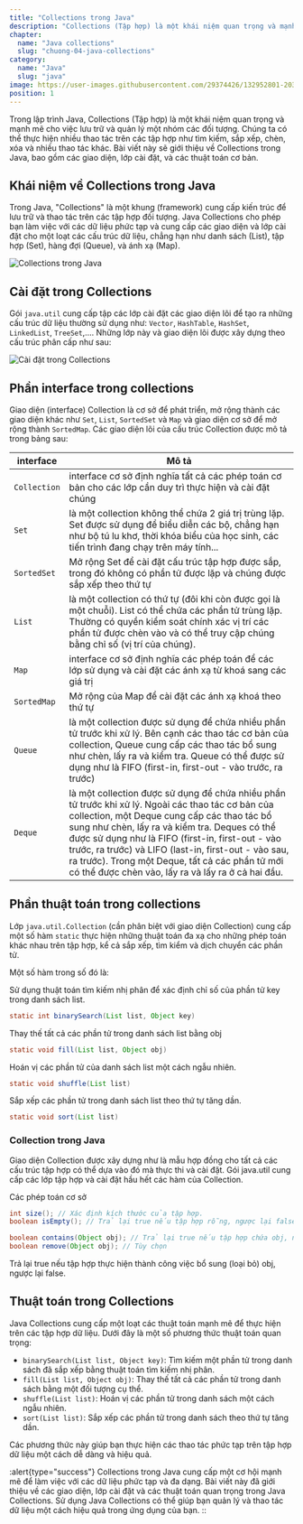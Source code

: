```yaml
---
title: "Collections trong Java"
description: "Collections (Tập hợp) là một khái niệm quan trọng và mạnh mẽ cho việc lưu trữ và quản lý một nhóm các đối tượng. Chúng ta có thể thực hiện nhiều thao tác trên các tập hợp như tìm kiếm, sắp xếp, chèn, xóa và nhiều thao tác khác. Bài viết này sẽ giới thiệu về Collections trong Java, bao gồm các giao diện, lớp cài đặt, và các thuật toán cơ bản"
chapter:
  name: "Java collections"
  slug: "chuong-04-java-collections"
category:
  name: "Java"
  slug: "java"
image: https://user-images.githubusercontent.com/29374426/132952801-20345632-c056-4c52-9603-9970fa3988b5.png
position: 1
---
```


Trong lập trình Java, Collections (Tập hợp) là một khái niệm quan trọng và mạnh mẽ cho việc lưu trữ và quản lý một nhóm các đối tượng. Chúng ta có thể thực hiện nhiều thao tác trên các tập hợp như tìm kiếm, sắp xếp, chèn, xóa và nhiều thao tác khác. Bài viết này sẽ giới thiệu về Collections trong Java, bao gồm các giao diện, lớp cài đặt, và các thuật toán cơ bản.

## Khái niệm về Collections trong Java

Trong Java, "Collections" là một khung (framework) cung cấp kiến trúc để lưu trữ và thao tác trên các tập hợp đối tượng. Java Collections cho phép bạn làm việc với các dữ liệu phức tạp và cung cấp các giao diện và lớp cài đặt cho một loạt các cấu trúc dữ liệu, chẳng hạn như danh sách (List), tập hợp (Set), hàng đợi (Queue), và ánh xạ (Map).

![Collections trong Java](https://user-images.githubusercontent.com/29374426/132952801-20345632-c056-4c52-9603-9970fa3988b5.png)

## Cài đặt trong Collections

Gói `java.util` cung cấp tập các lớp cài đặt các giao diện lõi để tạo ra những cấu trúc dữ liệu thường sử dụng như: `Vector`, `HashTable`, `HashSet`, `LinkedList`, `TreeSet`,.... Những lớp này và giao diện lõi được xây dựng theo cấu trúc phân cấp như sau:

![Cài đặt trong Collections](https://user-images.githubusercontent.com/29374426/132952809-7b363990-dfe2-42aa-800b-456035b1fd26.png)

## Phần interface trong collections

Giao diện (interface) Collection là cơ sở để phát triển, mở rộng thành các giao diện khác như `Set`, `List`, `SortedSet` và `Map` và giao diện cơ sở để mở rộng thành `SortedMap`. Các giao diện lõi của cấu trúc Collection được mô tả trong bảng sau:

| interface    | Mô tả                                                                                                                                                                                                                                                                                                                                                                                                                   |
| ------------ | ----------------------------------------------------------------------------------------------------------------------------------------------------------------------------------------------------------------------------------------------------------------------------------------------------------------------------------------------------------------------------------------------------------------------- |
| `Collection` | interface cơ sở định nghĩa tất cả các phép toán cơ bản cho các lớp cần duy trì thực hiện và cài đặt chúng                                                                                                                                                                                                                                                                                                               |
| `Set`        | là một collection không thể chứa 2 giá trị trùng lặp. Set được sử dụng để biểu diễn các bộ, chẳng hạn như bộ tú lu khơ, thời khóa biểu của học sinh, các tiến trình đang chạy trên máy tính...                                                                                                                                                                                                                          |
| `SortedSet`  | Mở rộng Set để cài đặt cấu trúc tập hợp được sắp, trong đó không có phần tử được lặp và chúng được sắp xếp theo thứ tự                                                                                                                                                                                                                                                                                                  |
| `List`       | là một collection có thứ tự (đôi khi còn được gọi là một chuỗi). List có thể chứa các phần tử trùng lặp. Thường có quyền kiểm soát chính xác vị trí các phần tử được chèn vào và có thể truy cập chúng bằng chỉ số (vị trí của chúng).                                                                                                                                                                                  |
| `Map`        | interface cơ sở định nghĩa các phép toán để các lớp sử dụng và cài đặt các ánh xạ từ khoá sang các giá trị                                                                                                                                                                                                                                                                                                              |
| `SortedMap`  | Mở rộng của Map để cài đặt các ánh xạ khoá theo thứ tự                                                                                                                                                                                                                                                                                                                                                                  |
| `Queue`      | là một collection được sử dụng để chứa nhiều phần tử trước khi xử lý. Bên cạnh các thao tác cơ bản của collection, Queue cung cấp các thao tác bổ sung như chèn, lấy ra và kiểm tra. Queue có thể được sử dụng như là FIFO (first-in, first-out - vào trước, ra trước)                                                                                                                                                  |
| `Deque`      | là một collection được sử dụng để chứa nhiều phần tử trước khi xử lý. Ngoài các thao tác cơ bản của collection, một Deque cung cấp các thao tác bổ sung như chèn, lấy ra và kiểm tra. Deques có thể được sử dụng như là FIFO (first-in, first-out - vào trước, ra trước) và LIFO (last-in, first-out - vào sau, ra trước). Trong một Deque, tất cả các phần tử mới có thể được chèn vào, lấy ra và lấy ra ở cả hai đầu. |

## Phần thuật toán trong collections

Lớp `java.util.Collection` (cần phân biệt với giao diện Collection) cung cấp một số hàm `static` thực hiện những thuật toán đa xạ cho những phép toán khác nhau trên tập hợp, kể cả sắp xếp, tìm kiểm và dịch chuyển các phần tử.

Một số hàm trong số đó là:

Sử dụng thuật toán tìm kiếm nhị phân để xác định chỉ số của phần tử key trong danh sách list.

```java
static int binarySearch(List list, Object key)
```

Thay thế tất cả các phần tử trong danh sách list bằng obj

```java
static void fill(List list, Object obj)
```

Hoán vị các phần tử của danh sách list một cách ngẫu nhiên.

```java
static void shuffle(List list)
```

Sắp xếp các phần tử trong danh sách list theo thứ tự tăng dần.

```java
static void sort(List list)
```

### Collection trong Java

Giao diện Collection được xây dựng như là mẫu hợp đồng cho tất cả các cấu trúc tập hợp có thể dựa vào đó mà thực thi và cài đặt. Gói java.util cung cấp các lớp tập hợp và cài đặt hầu hết các hàm của Collection.

Các phép toán cơ sở

```java
int size(); // Xác định kích thước của tập hợp.
boolean isEmpty(); // Trả lại true nếu tập hợp rỗng, ngược lại false.

boolean contains(Object obj); // Trả lại true nếu tập hợp chứa obj, ngược lại false. boolean add(Object obj);	// Tùy chọn
boolean remove(Object obj); // Tùy chọn
```

Trả lại true nếu tập hợp thực hiện thành công việc bổ sung (loại bỏ) obj, ngược lại false.

## Thuật toán trong Collections

Java Collections cung cấp một loạt các thuật toán mạnh mẽ để thực hiện trên các tập hợp dữ liệu. Dưới đây là một số phương thức thuật toán quan trọng:

- `binarySearch(List list, Object key)`: Tìm kiếm một phần tử trong danh sách đã sắp xếp bằng thuật toán tìm kiếm nhị phân.
- `fill(List list, Object obj)`: Thay thế tất cả các phần tử trong danh sách bằng một đối tượng cụ thể.
- `shuffle(List list)`: Hoán vị các phần tử trong danh sách một cách ngẫu nhiên.
- `sort(List list)`: Sắp xếp các phần tử trong danh sách theo thứ tự tăng dần.

Các phương thức này giúp bạn thực hiện các thao tác phức tạp trên tập hợp dữ liệu một cách dễ dàng và hiệu quả.

:alert{type="success"}
Collections trong Java cung cấp một cơ hội mạnh mẽ để làm việc với các dữ liệu phức tạp và đa dạng. Bài viết này đã giới thiệu về các giao diện, lớp cài đặt và các thuật toán quan trọng trong Java Collections. Sử dụng Java Collections có thể giúp bạn quản lý và thao tác dữ liệu một cách hiệu quả trong ứng dụng của bạn.
::
